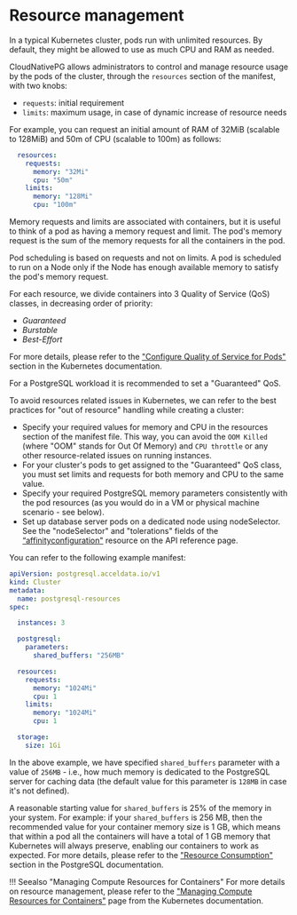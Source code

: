 # Resource management

In a typical Kubernetes cluster, pods run with unlimited resources. By default,
they might be allowed to use as much CPU and RAM as needed.

CloudNativePG allows administrators to control and manage resource usage by the pods of the cluster,
through the `resources` section of the manifest, with two knobs:

- `requests`: initial requirement
- `limits`: maximum usage, in case of dynamic increase of resource needs

For example, you can request an initial amount of RAM of 32MiB (scalable to 128MiB) and 50m of CPU (scalable to 100m)
as follows:

```yaml
  resources:
    requests:
      memory: "32Mi"
      cpu: "50m"
    limits:
      memory: "128Mi"
      cpu: "100m"
```

Memory requests and limits are associated with containers, but it is useful to think of a pod as having a memory request
and limit. The pod's memory request is the sum of the memory requests for all the containers in the pod.

Pod scheduling is based on requests and not on limits. A pod is scheduled to run on a Node only if the Node has enough
available memory to satisfy the pod's memory request.

For each resource, we divide containers into 3 Quality of Service (QoS) classes, in decreasing order of priority:

- *Guaranteed*
- *Burstable*
- *Best-Effort*

For more details, please refer to the ["Configure Quality of Service for Pods"](https://kubernetes.io/docs/tasks/configure-pod-container/quality-service-pod/#qos-classes)
section in the Kubernetes documentation.

For a PostgreSQL workload it is recommended to set a "Guaranteed" QoS.

To avoid resources related issues in Kubernetes, we can refer to the best practices for "out of resource" handling
while creating a cluster:

-  Specify your required values for memory and CPU in the resources section of the manifest file.
   This way, you can avoid the `OOM Killed` (where "OOM" stands for Out Of Memory) and `CPU throttle` or any other
   resource-related issues on running instances.
-  For your cluster's pods to get assigned to the "Guaranteed" QoS class, you must set limits and requests
   for both memory and CPU to the same value.
-  Specify your required PostgreSQL memory parameters consistently with the pod resources (as you would do
   in a VM or physical machine scenario - see below).
-  Set up database server pods on a dedicated node using nodeSelector.
   See the "nodeSelector" and "tolerations" fields of the
   [“affinityconfiguration"](cloudnative-pg.v1.md#postgresql-cnpg-io-v1-AffinityConfiguration) resource on the API reference page.

You can refer to the following example manifest:

```yaml
apiVersion: postgresql.acceldata.io/v1
kind: Cluster
metadata:
  name: postgresql-resources
spec:

  instances: 3

  postgresql:
    parameters:
      shared_buffers: "256MB"

  resources:
    requests:
      memory: "1024Mi"
      cpu: 1
    limits:
      memory: "1024Mi"
      cpu: 1

  storage:
    size: 1Gi
```

In the above example, we have specified `shared_buffers` parameter with a value of `256MB` - i.e., how much memory is
dedicated to the PostgreSQL server for caching data (the default value for this parameter is `128MB` in case
it's not defined).

A reasonable starting value for `shared_buffers` is 25% of the memory in your system.
For example: if your `shared_buffers` is 256 MB, then the recommended value for your container memory size is 1 GB,
which means that within a pod all the containers will have a total of 1 GB memory that Kubernetes will always preserve,
enabling our containers to work as expected.
For more details, please refer to the ["Resource Consumption"](https://www.postgresql.org/docs/current/runtime-config-resource.html)
section in the PostgreSQL documentation.

!!! Seealso "Managing Compute Resources for Containers"
    For more details on resource management, please refer to the
    ["Managing Compute Resources for Containers"](https://kubernetes.io/docs/concepts/configuration/manage-compute-resources-container/)
    page from the Kubernetes documentation.
